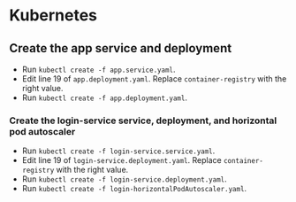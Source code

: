 # Kubernetes

## Create the app service and deployment
- Run `kubectl create -f app.service.yaml`.
- Edit line 19 of `app.deployment.yaml`. Replace `container-registry` with the right value.
- Run `kubectl create -f app.deployment.yaml`.

### Create the login-service service, deployment, and horizontal pod autoscaler
- Run `kubectl create -f login-service.service.yaml`.
- Edit line 19 of `login-service.deployment.yaml`. Replace `container-registry` with the right value.
- Run `kubectl create -f login-service.deployment.yaml`.
- Run `kubectl create -f login-horizontalPodAutoscaler.yaml`.